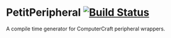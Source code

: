 # PetitPeripheral [![Build Status](https://travis-ci.org/SquidDev-CC/Petit-Peripheral.svg?branch=master)](https://travis-ci.org/SquidDev-CC/Petit-Peripheral)

A compile time generator for ComputerCraft peripheral wrappers.

